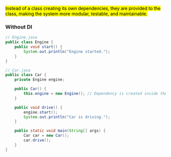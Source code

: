 <mark class="hltr-g">Instead of a class creating its own dependencies, they are provided to the class, making the system more modular, testable, and maintainable.</mark>

### Without DI
```java
// Engine.java
public class Engine {
    public void start() {
        System.out.println("Engine started.");
    }
}

// Car.java
public class Car {
    private Engine engine;

    public Car() {
        this.engine = new Engine(); // Dependency is created inside the class
    }

    public void drive() {
        engine.start();
        System.out.println("Car is driving.");
    }

    public static void main(String[] args) {
        Car car = new Car();
        car.drive();
    }
}
```
